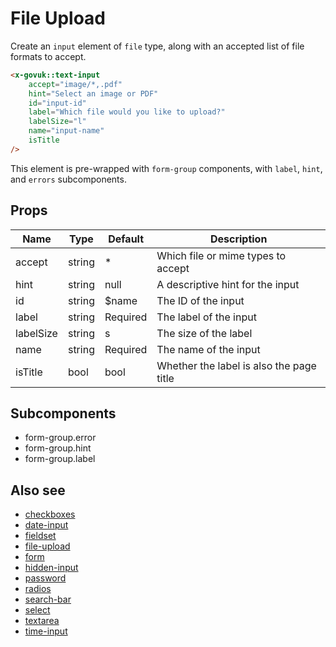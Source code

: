 # File Upload

Create an `input` element of `file` type, along with an accepted list of file formats to accept.

```html
<x-govuk::text-input
    accept="image/*,.pdf"
    hint="Select an image or PDF"
    id="input-id"
    label="Which file would you like to upload?"
    labelSize="l"
    name="input-name"
    isTitle
/>
```

This element is pre-wrapped with `form-group` components, with `label`, `hint`, and `errors` subcomponents.

## Props

| Name         | Type   | Default  | Description |
| ------------ | ------ | -------- | ----------- |
| accept       | string | *        | Which file or mime types to accept |
| hint         | string | null     | A descriptive hint for the input |
| id           | string | $name    | The ID of the input |
| label        | string | Required | The label of the input |
| labelSize    | string | s        | The size of the label |
| name         | string | Required | The name of the input |
| isTitle      | bool   | bool     | Whether the label is also the page title |

## Subcomponents

* form-group.error
* form-group.hint
* form-group.label

## Also see

* [checkboxes](checkboxes.md)
* [date-input](date-input.md)
* [fieldset](fieldset.md)
* [file-upload](file-upload.md)
* [form](form.md)
* [hidden-input](hidden-input.md)
* [password](password.md)
* [radios](radios.md)
* [search-bar](search-bar.md)
* [select](select.md)
* [textarea](textarea.md)
* [time-input](time-input.md)

